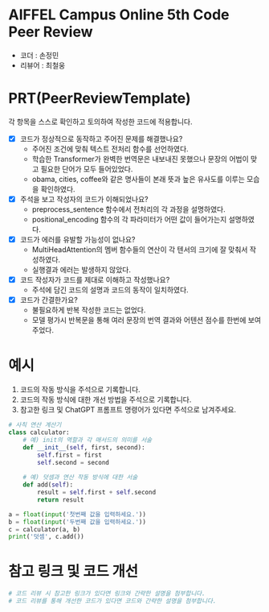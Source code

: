 # AIFFEL Campus Online 5th Code Peer Review
- 코더 : 손정민
- 리뷰어 : 최철웅


# PRT(PeerReviewTemplate) 
각 항목을 스스로 확인하고 토의하여 작성한 코드에 적용합니다.

- [X] 코드가 정상적으로 동작하고 주어진 문제를 해결했나요?
  - 주어진 조건에 맞춰 텍스트 전처리 함수를 선언하였다.
  - 학습한 Transformer가 완벽한 번역문은 내보내진 못했으나 문장의 어법이 맞고 필요한 단어가 모두 들어있었다.
  - obama, cities, coffee와 같은 명사들이 본래 뜻과 높은 유사도를 이루는 모습을 확인하였다.
- [x] 주석을 보고 작성자의 코드가 이해되었나요?
  - preprocess_sentence 함수에서 전처리의 각 과정을 설명하였다.
  - positional_encoding 함수의 각 파라미터가 어떤 값이 들어가는지 설명하였다.
- [x] 코드가 에러를 유발할 가능성이 없나요?
  - MultiHeadAttention의 멤버 함수들의 연산이 각 텐서의 크기에 잘 맞춰서 작성하였다.
  - 실행결과 에러는 발생하지 않았다.
- [x] 코드 작성자가 코드를 제대로 이해하고 작성했나요?
  - 주석에 담긴 코드의 설명과 코드의 동작이 일치하였다.
- [x] 코드가 간결한가요?
  - 불필요하게 반복 작성한 코드는 없었다.
  - 모델 평가시 반복문을 통해 여러 문장의 번역 결과와 어텐션 점수를 한번에 보여주었다.

# 예시
1. 코드의 작동 방식을 주석으로 기록합니다.
2. 코드의 작동 방식에 대한 개선 방법을 주석으로 기록합니다.
3. 참고한 링크 및 ChatGPT 프롬프트 명령어가 있다면 주석으로 남겨주세요.
```python
# 사칙 연산 계산기
class calculator:
    # 예) init의 역할과 각 매서드의 의미를 서술
    def __init__(self, first, second):
        self.first = first
        self.second = second
    
    # 예) 덧셈과 연산 작동 방식에 대한 서술
    def add(self):
        result = self.first + self.second
        return result

a = float(input('첫번째 값을 입력하세요.')) 
b = float(input('두번째 값을 입력하세요.')) 
c = calculator(a, b)
print('덧셈', c.add()) 
```

# 참고 링크 및 코드 개선
```python
# 코드 리뷰 시 참고한 링크가 있다면 링크와 간략한 설명을 첨부합니다.
# 코드 리뷰를 통해 개선한 코드가 있다면 코드와 간략한 설명을 첨부합니다.
```
